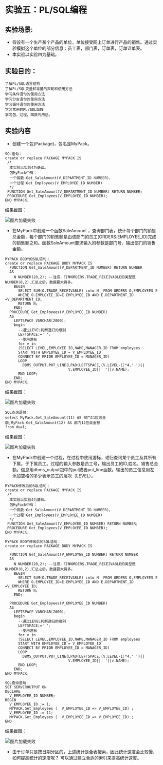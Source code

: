 # 实验五：PL/SQL编程 
## 实验场景:
- 假设有一个生产某个产品的单位，单位接受网上订单进行产品的销售。通过实验模拟这个单位的部分信息：员工表，部门表，订单表，订单详单表。
- 本实验以实验四为基础。
## 实验目的：
```
了解PL/SQL语言结构
了解PL/SQL变量和常量的声明和使用方法
学习条件语句的使用方法
学习分支语句的使用方法
学习循环语句的使用方法
学习常用的PL/SQL函数
学习包，过程，函数的用法。
```
## 实验内容
- 创建一个包(Package)，包名是MyPack。
~~~
SQL语句：
create or replace PACKAGE MYPACK IS 
 /*
  本实验以实验4为基础。
  包MyPack中有：
  一个函数:Get_SaleAmount(V_DEPARTMENT_ID NUMBER)，
  一个过程:Get_Employees(V_EMPLOYEE_ID NUMBER)
  */
 FUNCTION Get_SaleAmount(V_DEPARTMENT_ID NUMBER) RETURN NUMBER;
 PROCEDURE Get_Employees(V_EMPLOYEE_ID NUMBER);
END MYPACK;
~~~
结果截图：

![图片加载失败](https://github.com/hwrbox/Oracle/blob/master/%E6%B5%8B%E8%AF%95/5-1.PNG)

- 在MyPack中创建一个函数SaleAmount ，查询部门表，统计每个部门的销售总金额，每个部门的销售额是由该部门的员工(ORDERS.EMPLOYEE_ID)完成的销售额之和。函数SaleAmount要求输入的参数是部门号，输出部门的销售金额。
~~~
MYPACK BODY的SQL语句：
create or replace PACKAGE BODY MYPACK IS
  FUNCTION Get_SaleAmount(V_DEPARTMENT_ID NUMBER) RETURN NUMBER 
  AS
    N NUMBER(20,2); --注意，订单ORDERS.TRADE_RECEIVABLE的类型是NUMBER(8,2),汇总之后，数据要大得多。
    BEGIN
      SELECT SUM(O.TRADE_RECEIVABLE) into N  FROM ORDERS O,EMPLOYEES E
      WHERE O.EMPLOYEE_ID=E.EMPLOYEE_ID AND E.DEPARTMENT_ID =V_DEPARTMENT_ID;
      RETURN N;
    END;
  PROCEDURE Get_Employees(V_EMPLOYEE_ID NUMBER) 
  AS
    LEFTSPACE VARCHAR(2000);
    begin
      --通过LEVEL判断递归的级别
      LEFTSPACE:=' ';
      --使用游标
      for v in
      (SELECT LEVEL,EMPLOYEE_ID,NAME,MANAGER_ID FROM employees
      START WITH EMPLOYEE_ID = V_EMPLOYEE_ID
      CONNECT BY PRIOR EMPLOYEE_ID = MANAGER_ID)
      LOOP
        DBMS_OUTPUT.PUT_LINE(LPAD(LEFTSPACE,(V.LEVEL-1)*4,' ')||
                             V.EMPLOYEE_ID||' '||v.NAME);
      END LOOP;
    END;
END MYPACK;
~~~
结果截图：

![图片加载失败](https://github.com/hwrbox/Oracle/blob/master/%E6%B5%8B%E8%AF%95/5-2.PNG)

~~~
SQL查询语句：
select MyPack.Get_SaleAmount(11) AS 部门11应收金额,MyPack.Get_SaleAmount(12) AS 部门12应收金额 
from dual;
~~~
结果截图：

![图片加载失败](https://github.com/hwrbox/Oracle/blob/master/%E6%B5%8B%E8%AF%95/5-3.PNG)

- 在MyPack中创建一个过程，在过程中使用游标，递归查询某个员工及其所有下属，子下属员工。过程的输入参数是员工号，输出员工的ID,姓名，销售总金额。信息用dbms_output包中的put或者put_line函数。输出的员工信息用左添加空格的多少表示员工的层次（LEVEL）。
~~~
MYPACK修改后的SQL语句：
create or replace PACKAGE MYPACK IS 
 /*
  本实验以实验4为基础。
  包MyPack中有：
  一个函数:Get_SaleAmount(V_DEPARTMENT_ID NUMBER)，
  一个过程:Get_Employees(V_EMPLOYEE_ID NUMBER)
  */
 FUNCTION Get_SaleAmount(V_EMPLOYEE_ID NUMBER) RETURN NUMBER;
 PROCEDURE Get_Employees(V_EMPLOYEE_ID NUMBER);
END MYPACK;
~~~
~~~
MYPACK BODY修改后的SQL语句：
create or replace PACKAGE BODY MYPACK IS

  FUNCTION Get_SaleAmount(V_EMPLOYEE_ID NUMBER) RETURN NUMBER 
  AS
    N NUMBER(20,2); --注意，订单ORDERS.TRADE_RECEIVABLE的类型是NUMBER(8,2),汇总之后，数据要大得多。
    BEGIN
      SELECT SUM(O.TRADE_RECEIVABLE) into N  FROM ORDERS O,EMPLOYEES E
      WHERE O.EMPLOYEE_ID=E.EMPLOYEE_ID AND E.DEPARTMENT_ID =V_EMPLOYEE_ID;
      RETURN N;
    END;

  PROCEDURE Get_Employees(V_EMPLOYEE_ID NUMBER) 
  AS
    LEFTSPACE VARCHAR(2000);
    begin
      --通过LEVEL判断递归的级别
      LEFTSPACE:=' ';
      --使用游标
      for v in
      (SELECT LEVEL,EMPLOYEE_ID,NAME,MANAGER_ID FROM employees
      START WITH EMPLOYEE_ID = V_EMPLOYEE_ID
      CONNECT BY PRIOR EMPLOYEE_ID = MANAGER_ID)
      LOOP
        DBMS_OUTPUT.PUT_LINE(LPAD(LEFTSPACE,(V.LEVEL-1)*4,' ')||
                             V.EMPLOYEE_ID||' '||v.NAME);
      END LOOP;
    END;
END MYPACK;
~~~

~~~
SQL查询语句：
SET SERVEROUTPUT ON
DECLARE
  V_EMPLOYEE_ID NUMBER;    
BEGIN
  V_EMPLOYEE_ID := 1;
  MYPACK.Get_Employees (  V_EMPLOYEE_ID => V_EMPLOYEE_ID) ;  
  V_EMPLOYEE_ID := 11;
  MYPACK.Get_Employees (  V_EMPLOYEE_ID => V_EMPLOYEE_ID) ;    
END
~~~
结果截图：

![图片加载失败](https://github.com/hwrbox/Oracle/blob/master/%E6%B5%8B%E8%AF%95/5-4.PNG)

- 由于订单只是按日期分区的，上述统计是全表搜索，因此统计速度会比较慢，如何提高统计的速度呢？
可以通过建立合适的索引来提高统计速度。
